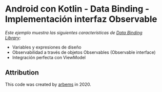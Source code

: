 # Android con Kotlin - Data Binding - Implementación interfaz Observable

*Este ejemplo muestra las siguientes características de [Data Binding Library](https://developer.android.com/topic/libraries/data-binding/index.html)*:

* Variables y expresiones de diseño
* Observabilidad a través de objetos Observables (Observable interface)
* Integración perfecta con ViewModel

## Attribution

This code was created by [arbems](https://github.com/arbems) in 2020.